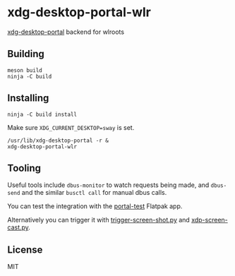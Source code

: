 # xdg-desktop-portal-wlr

[xdg-desktop-portal] backend for wlroots

## Building

	meson build
	ninja -C build

## Installing

	ninja -C build install

Make sure `XDG_CURRENT_DESKTOP=sway` is set.

	/usr/lib/xdg-desktop-portal -r &
	xdg-desktop-portal-wlr

## Tooling

Useful tools include `dbus-monitor` to watch requests being made,
and `dbus-send` and the similar `busctl call` for manual dbus calls.

You can test the integration with the [portal-test] Flatpak app.

Alternatively you can trigger it with [trigger-screen-shot.py] and
[xdp-screen-cast.py].

## License

MIT

[portal-test]: https://github.com/matthiasclasen/portal-test
[xdg-desktop-portal]: https://github.com/flatpak/xdg-desktop-portal
[trigger-screen-shot.py]: https://gitlab.gnome.org/snippets/814
[xdp-screen-cast.py]: https://gitlab.gnome.org/snippets/19
